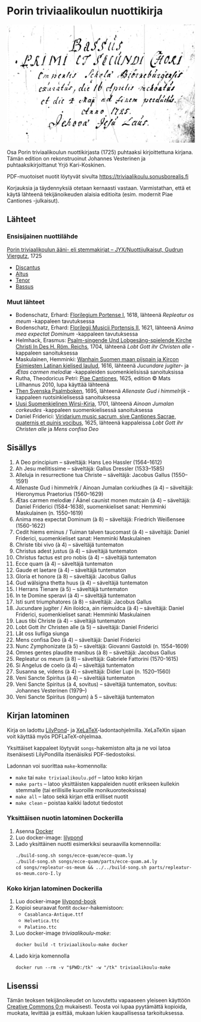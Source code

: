 # Porin triviaalikoulun nuottikirja

![Bassus-stemmakirjan avaussivu](facsimile/bassus.jpg)

Osa Porin triviaalikoulun nuottikirjasta (1725) puhtaaksi kirjoittettuna kirjana. Tämän edition on rekonstruoinut Johannes Vesterinen ja puhtaaksikirjoittanut Yrjö Kari-Koskinen.

PDF-muotoiset nuotit löytyvät sivulta https://triviaalikoulu.sonusborealis.fi

Korjauksia ja täydennyksiä otetaan kernaasti vastaan. Varmistathan, että et käytä lähteenä tekijänoikeuden alaisia editioita (esim. modernit Piae Cantiones -julkaisut).

## Lähteet

### Ensisijainen nuottilähde
[Porin triviaalikoulun ääni- eli stemmakirjat – JYX/Nuottijulkaisut, Gudrun Viergutz](https://jyx.jyu.fi/handle/123456789/19464), 1725
- [Discantus](https://jyx.jyu.fi/dspace/handle/123456789/18957)
- [Altus](https://jyx.jyu.fi/dspace/handle/123456789/18955)
- [Tenor](https://jyx.jyu.fi/dspace/handle/123456789/18958)
- [Bassus](https://jyx.jyu.fi/dspace/handle/123456789/18956)

### Muut lähteet

- Bodenschatz, Erhard: [Florilegium Portense I](https://imslp.org/wiki/Florilegium_Portense_I_(Bodenschatz%2C_Erhard)), 1618, lähteenä _Repleatur os meum_ -kappaleen tavutuksessa
- Bodenschatz, Erhard: [Florilegii Musicii Portensis II](https://imslp.org/wiki/Florilegii_Musicii_Portensis_II_(Bodenschatz%2C_Erhard)), 1621, lähteenä _Anima mea expectat Dominum_ -kappaleen tavutuksessa
- Helmhack, Erasmus: [Psalm-singende Und Lobgesäng-spielende Kirche Christi In Des H. Röm. Reichs](https://books.google.fi/books?id=_IbEDNe32scC), 1704, lähteenä _Lobt Gott ihr Christen alle_ -kappaleen sanoituksessa
- Maskulainen, Hemminki: [Wanhain Suomen maan pijspain ja Kircon Esimiesten Latinan kielised laulud](https://www.doria.fi/handle/10024/59053), 1616, lähteenä _Jucundare jugiter_- ja _Ætas carmen melodiæ_ -kappaleiden suomenkielisissä sanoituksissa
- Rutha, Theodoricus Petri: [Piae Cantiones](http://www.lillhannus.net/piae-cantiones/), 1625, edition © Mats Lillhannus 2010, lupa käyttää lähteenä
- [Then Svenska Psalmboken](https://books.google.fi/books?id=7upUAAAAcAAJ), 1695, lähteenä _Allenaste Gud i himmelrijk_ -kappaleen ruotsinkielisessä sanoituksessa
- [Uusi Suomenkielinen Wirsi-Kirja](http://kaino.kotus.fi/korpus/vks/meta/virret/wk1701_rdf.xml), 1701, lähteenä _Ainoan Jumalan corkeudes_ -kappaleen suomenkielisessä sanoituksessa
- Daniel Friderici: [Viridarium music sacrum, sive Cantiones Sacrae, quaternis et quinis vocibus](https://books.google.fi/books?id=vGWcIU4BfHgC&pg=PP1), 1625, lähteenä kappaleissa _Lobt Gott ihr Christen alle_ ja _Mens confisa Deo_

## Sisällys

1. A Deo principium – säveltäjä: Hans Leo Hassler (1564–1612)
1. Ah Jesu mellitissime – säveltäjä: Gallus Dressler (1533–1585)
1. Alleluja in resurrectione tua Christe – säveltäjä: Jacobus Gallus (1550–1591)
1. Allenaste Gud i himmelrik / Ainoan Jumalan corkiudhes (à 4) – säveltäjä: Hieronymus Praetorius (1560–1629)
1. Ætas carmen melodiæ / Äänel caunist monen mutcain (à 4) – säveltäjä: Daniel Friderici (1584-1638), suomenkieliset sanat: Hemminki Maskulainen (n. 1550–1619)
1. Anima mea expectat Dominum (à 8) – säveltäjä: Friedrich Weißensee (1560-1622)
1. Cedit hiems eminus / Tuiman talven taucomast (à 4) – säveltäjä: Daniel Friderici, suomenkieliset sanat: Hemminki Maskulainen
1. Christe tibi vivo (à 4) – säveltäjä tuntematon
1. Christus adest justus (à 4) – säveltäjä tuntematon
1. Christus factus est pro nobis (à 4) – säveltäjä tuntematon
1. Ecce quam (à 4) – säveltäjä tuntematon
1. Gaude et laetare (à 4) – säveltäjä tuntematon
1. Gloria et honore (à 8) – säveltäjä: Jacobus Gallus
1. Gud wälsigna thetta huus (à 4) – säveltäjä tuntematon
1. I Herrans Tienare (à 5) – säveltäjä tuntematon
1. In te Domine speravi (à 4) – säveltäjä tuntematon
1. Isti sunt triumphatores (à 8) – säveltäjä: Jacobus Gallus
1. Jucundare jugiter / Ain iloidca, ain riemuidca (à 4) – säveltäjä: Daniel Friderici, suomenkieliset sanat: Hemminki Maskulainen
1. Laus tibi Christe (à 4) – säveltäjä tuntematon
1. Lobt Gott ihr Christen alle (à 5) – säveltäjä: Daniel Friderici
1. Låt oss liufliga siunga
1. Mens confisa Deo (à 4) – säveltäjä: Daniel Friderici
1. Nunc Zymphonizate (à 5) – säveltäjä: Giovanni Gastoldi (n. 1554–1609)
1. Omnes gentes plaudite manibus (à 8) – säveltäjä: Jacobus Gallus
1. Repleatur os meum (à 8) – säveltäjä: Gabriele Fattorini (1570-1615)
1. Si Angelus de coelo (à 4) – säveltäjä tuntematon
1. Susanna se, videns (à 4) – säveltäjä: Didier Lupi (n. 1520–1560)
1. Veni Sancte Spiritus (à 4) – säveltäjä tuntematon
1. Veni Sancte Spiritus (à 4, sovitus) – säveltäjä tuntematon, sovitus: Johannes Vesterinen (1979–)
1. Veni Sancte Spiritus (longum) à 5 – säveltäjä tuntematon

## Kirjan latominen

Kirja on ladottu [LilyPond](http://lilypond.org/)- ja [XeLaTeX](http://xetex.sourceforge.net/)-ladontaohjelmilla. XeLaTeXin sijaan voit käyttää myös PDFLaTeX-ohjelmaa.

Yksittäiset kappaleet löytyvät `songs`-hakemiston alta ja ne voi latoa itsenäisesti LilyPondilla itsenäisiksi PDF-tiedostoiksi.

Ladonnan voi suorittaa `make`-komennolla:
* `make` tai `make triviaalikoulu.pdf` – latoo koko kirjan
* `make parts` – latoo yksittäisten kappaleiden nuotit erikseen kullekin stemmalle (tai erillisille kuoroille monikuoroteoksissa)
* `make all` – latoo sekä kirjan että erilliset nuotit
* `make clean` – poistaa kaikki ladotut tiedostot

### Yksittäisen nuotin latominen Dockerilla

1. Asenna [Docker](https://www.docker.com/)
1. Luo docker-image: [lilypond](https://github.com/ykarikos/lilypond-docker)
1. Lado yksittäinen nuotti esimerkiksi seuraavilla komennoilla:
	```
	./build-song.sh songs/ecce-quam/ecce-quam.ly
	./build-song.sh songs/ecce-quam/parts/ecce-quam.a4.ly
	cd songs/repleatur-os-meum && ../../build-song.sh parts/repleatur-os-meum.coro-I.ly
	```

### Koko kirjan latominen Dockerilla

1. Luo docker-image [lilypond-book](https://github.com/ykarikos/lilypond-docker)
1. Kopioi seuraavat fontit `docker`-hakemistoon:
	- `Casablanca-Antique.ttf`
	- `Helvetica.ttc`
	- `Palatino.ttc`
1. Luo docker-image *triviaalikoulu-make*:
	```
	docker build -t triviaalikoulu-make docker
	```
1. Lado kirja komennolla
	```
	docker run --rm -v "$PWD:/tk" -w "/tk" triviaalikoulu-make
	```

## Lisenssi

Tämän teoksen tekijänoikeudet on luovutettu vapaaseen yleiseen käyttöön [Creative Commons 0:n](https://creativecommons.org/publicdomain/zero/1.0/deed.fi) mukaisesti. Teosta voi lupaa pyytämättä kopioida, muokata, levittää ja esittää, mukaan lukien kaupallisessa tarkoituksessa.
